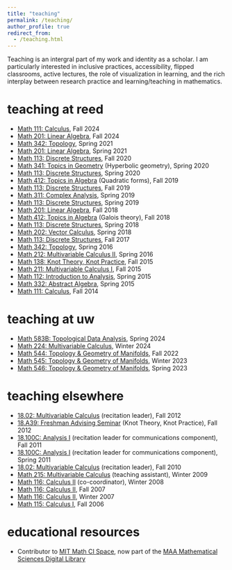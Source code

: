 ```yaml
---
title: "teaching"
permalink: /teaching/
author_profile: true
redirect_from:
  - /teaching.html
---
```


Teaching is an intergral part of my work and identity as a scholar. I am particularly interested in inclusive practices, accessibility, flipped classrooms, active lectures, the role of visualization in learning, and the rich interplay between research practice and learning/teaching in mathematics.



# teaching at reed

* [Math 111: Calculus](/111/), Fall 2024
* [Math 201: Linear Algebra](/201/), Fall 2024
* [Math 342: Topology](http://people.reed.edu/~ormsbyk/342), Spring 2021
* [Math 201: Linear Algebra](http://people.reed.edu/~ormsbyk/201), Spring 2021
* [Math 113: Discrete Structures](http://people.reed.edu/~ormsbyk/113), Fall 2020
* [Math 341: Topics in Geometry](http://people.reed.edu/~ormsbyk/341) (Hyperbolic geometry), Spring 2020
* [Math 113: Discrete Structures](http://people.reed.edu/~ormsbyk/113Spring20), Spring 2020
* [Math 412: Topics in Algebra](http://people.reed.edu/~ormsbyk/412) (Quadratic forms), Fall 2019
* [Math 113: Discrete Structures](http://people.reed.edu/~ormsbyk/113Fall19), Fall 2019
* [Math 311: Complex Analysis](http://people.reed.edu/~ormsbyk/311/), Spring 2019
* [Math 113: Discrete Structures](http://people.reed.edu/~ormsbyk/113Spring19/), Spring 2019
* [Math 201: Linear Algebra](http://people.reed.edu/~ormsbyk/201Fall18/), Fall 2018
* [Math 412: Topics in Algebra](http://people.reed.edu/~ormsbyk/412Fall2018/) (Galois theory), Fall 2018
* [Math 113: Discrete Structures](http://people.reed.edu/~ormsbyk/113Spring18/), Spring 2018
* [Math 202: Vector Calculus](http://people.reed.edu/~ormsbyk/202/), Spring 2018
* [Math 113: Discrete Structures](http://people.reed.edu/~ormsbyk/113Fall2017), Fall 2017
* [Math 342: Topology](http://people.reed.edu/~ormsbyk/342Spring16/), Spring 2016
* [Math 212: Multivariable Calculus II](http://people.reed.edu/~ormsbyk/212/), Spring 2016
* [Math 138: Knot Theory, Knot Practice](http://people.reed.edu/~ormsbyk/138/), Fall 2015
* [Math 211: Multivariable Calculus I](http://people.reed.edu/~ormsbyk/211/), Fall 2015
* [Math 112: Introduction to Analysis](http://people.reed.edu/~ormsbyk/112/), Spring 2015
* [Math 332: Abstract Algebra](http://people.reed.edu/~ormsbyk/332/), Spring 2015
* [Math 111: Calculus](http://people.reed.edu/~ormsbyk/111/), Fall 2014

# teaching at uw

* [Math 583B: Topological Data Analysis](/583/), Spring 2024
* [Math 224: Multivariable Calculus](/224/), Winter 2024
* [Math 544: Topology & Geometry of Manifolds](/544/), Fall 2022
* [Math 545: Topology & Geometry of Manifolds](/545/), Winter 2023
* [Math 546: Topology & Geometry of Manifolds](/546/), Spring 2023

# teaching elsewhere

* [18.02: Multivariable Calculus](https://stellar.mit.edu/S/course/18/fa12/18.02/) (recitation leader), Fall 2012
* [18.A39: Freshman Advising Seminar](http://people.reed.edu/~ormsbyk/knots.html) (Knot Theory, Knot Practice), Fall 2012
* [18.100C: Analysis I](http://stellar.mit.edu/S/course/18/fa11/18.100C/) (recitation leader for communications component), Fall 2011
* [18.100C: Analysis I](http://stellar.mit.edu/S/course/18/sp11/18.100C/) (recitation leader for communications component), Spring 2011
* [18.02: Multivariable Calculus](http://stellar.mit.edu/S/course/18/fa10/18.02/) (recitation leader), Fall 2010
* [Math 215: Multivariable Calculus](http://www.math.lsa.umich.edu/courses/215/) (teaching assistant), Winter 2009
* [Math 116: Calculus II](http://www.math.lsa.umich.edu/courses/116/) (co-coordinator), Winter 2008
* [Math 116: Calculus II](http://www.math.lsa.umich.edu/courses/116/), Fall 2007
* [Math 116: Calculus II](http://www.math.lsa.umich.edu/courses/116/), Winter 2007
* [Math 115: Calculus I](http://www.math.lsa.umich.edu/courses/115/), Fall 2006

# educational resources

* Contributor to [MIT Math CI Space](https://oeit.mit.edu/gallery/projects/mit-math-ci-space/), now part of the [MAA Mathematical Sciences Digital Library](https://mathcomm.org/)